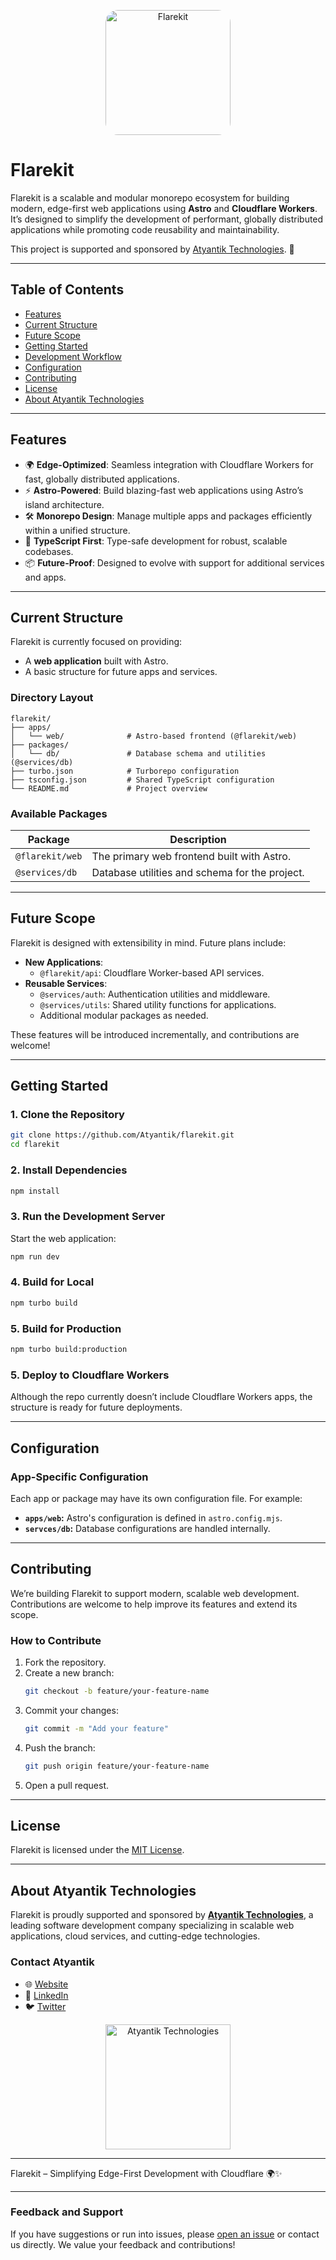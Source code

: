 <p align="center">
  <img src="https://cdn.atyantik.com/Flarekit.webp" alt="Flarekit" width="200" style="border-radius: 20px;"
  >
</p>

# **Flarekit**

Flarekit is a scalable and modular monorepo ecosystem for building modern, edge-first web applications using **Astro** and **Cloudflare Workers**. It’s designed to simplify the development of performant, globally distributed applications while promoting code reusability and maintainability.

This project is supported and sponsored by [Atyantik Technologies](https://atyantik.com/). 🚀

---

## **Table of Contents**

- [Features](#features)
- [Current Structure](#current-structure)
- [Future Scope](#future-scope)
- [Getting Started](#getting-started)
- [Development Workflow](#development-workflow)
- [Configuration](#configuration)
- [Contributing](#contributing)
- [License](#license)
- [About Atyantik Technologies](#about-atyantik-technologies)

---

## **Features**

- 🌍 **Edge-Optimized**: Seamless integration with Cloudflare Workers for fast, globally distributed applications.
- ⚡ **Astro-Powered**: Build blazing-fast web applications using Astro’s island architecture.
- 🛠️ **Monorepo Design**: Manage multiple apps and packages efficiently within a unified structure.
- 🎯 **TypeScript First**: Type-safe development for robust, scalable codebases.
- 📦 **Future-Proof**: Designed to evolve with support for additional services and apps.

---

## **Current Structure**

Flarekit is currently focused on providing:

- A **web application** built with Astro.
- A basic structure for future apps and services.

### **Directory Layout**

```
flarekit/
├── apps/
│   └── web/              # Astro-based frontend (@flarekit/web)
├── packages/
│   └── db/               # Database schema and utilities (@services/db)
├── turbo.json            # Turborepo configuration
├── tsconfig.json         # Shared TypeScript configuration
└── README.md             # Project overview
```

### **Available Packages**

| Package         | Description                                    |
| --------------- | ---------------------------------------------- |
| `@flarekit/web` | The primary web frontend built with Astro.     |
| `@services/db`  | Database utilities and schema for the project. |

---

## **Future Scope**

Flarekit is designed with extensibility in mind. Future plans include:

- **New Applications**:
  - `@flarekit/api`: Cloudflare Worker-based API services.
- **Reusable Services**:
  - `@services/auth`: Authentication utilities and middleware.
  - `@services/utils`: Shared utility functions for applications.
  - Additional modular packages as needed.

These features will be introduced incrementally, and contributions are welcome!

---

## **Getting Started**

### **1. Clone the Repository**

```bash
git clone https://github.com/Atyantik/flarekit.git
cd flarekit
```

### **2. Install Dependencies**

```bash
npm install
```

### **3. Run the Development Server**

Start the web application:

```bash
npm run dev
```

### **4. Build for Local**

```bash
npm turbo build
```

### **5. Build for Production**

```bash
npm turbo build:production
```

### **5. Deploy to Cloudflare Workers**

Although the repo currently doesn’t include Cloudflare Workers apps, the structure is ready for future deployments.

---

## **Configuration**

### **App-Specific Configuration**

Each app or package may have its own configuration file. For example:

- **`apps/web`:** Astro's configuration is defined in `astro.config.mjs`.
- **`servces/db`:** Database configurations are handled internally.

---

## **Contributing**

We’re building Flarekit to support modern, scalable web development. Contributions are welcome to help improve its features and extend its scope.

### **How to Contribute**

1. Fork the repository.
2. Create a new branch:
   ```bash
   git checkout -b feature/your-feature-name
   ```
3. Commit your changes:
   ```bash
   git commit -m "Add your feature"
   ```
4. Push the branch:
   ```bash
   git push origin feature/your-feature-name
   ```
5. Open a pull request.

---

## **License**

Flarekit is licensed under the [MIT License](LICENSE).

---

## **About Atyantik Technologies**

Flarekit is proudly supported and sponsored by **[Atyantik Technologies](https://atyantik.com)**, a leading software development company specializing in scalable web applications, cloud services, and cutting-edge technologies.

### **Contact Atyantik**

- 🌐 [Website](https://atyantik.com)
- 💼 [LinkedIn](https://linkedin.com/company/atyantik-technologies/)
- 🐦 [Twitter](https://twitter.com/atyantik_tech)

<p align="center">
  <img src="https://cdn.atyantik.com/atyantik-logo.png" alt="Atyantik Technologies" width="200">
</p>

---

Flarekit – Simplifying Edge-First Development with Cloudflare 🌍✨

---

### **Feedback and Support**

If you have suggestions or run into issues, please [open an issue](https://github.com/Atyantik/flarekit/issues) or contact us directly. We value your feedback and contributions!

